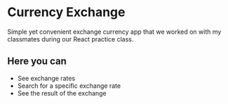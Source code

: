 # Currency Exchange #
Simple yet convenient exchange currency app that we worked on with my classmates during our React practice class.

## Here you can
* See exchange rates
* Search for a specific exchange rate
* See the result of the exchange

  
